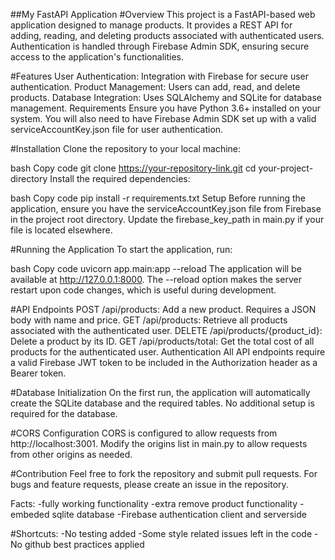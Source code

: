 ##My FastAPI Application
#Overview
This project is a FastAPI-based web application designed to manage products. It provides a REST API for adding, reading, and deleting products associated with authenticated users. Authentication is handled through Firebase Admin SDK, ensuring secure access to the application's functionalities.

#Features
User Authentication: Integration with Firebase for secure user authentication.
Product Management: Users can add, read, and delete products.
Database Integration: Uses SQLAlchemy and SQLite for database management.
Requirements
Ensure you have Python 3.6+ installed on your system. You will also need to have Firebase Admin SDK set up with a valid serviceAccountKey.json file for user authentication.

#Installation
Clone the repository to your local machine:

bash
Copy code
git clone https://your-repository-link.git
cd your-project-directory
Install the required dependencies:

bash
Copy code
pip install -r requirements.txt
Setup
Before running the application, ensure you have the serviceAccountKey.json file from Firebase in the project root directory. Update the firebase_key_path in main.py if your file is located elsewhere.

#Running the Application
To start the application, run:

bash
Copy code
uvicorn app.main:app --reload
The application will be available at http://127.0.0.1:8000. The --reload option makes the server restart upon code changes, which is useful during development.

#API Endpoints
POST /api/products: Add a new product. Requires a JSON body with name and price.
GET /api/products: Retrieve all products associated with the authenticated user.
DELETE /api/products/{product_id}: Delete a product by its ID.
GET /api/products/total: Get the total cost of all products for the authenticated user.
Authentication
All API endpoints require a valid Firebase JWT token to be included in the Authorization header as a Bearer token.

#Database Initialization
On the first run, the application will automatically create the SQLite database and the required tables. No additional setup is required for the database.

#CORS Configuration
CORS is configured to allow requests from http://localhost:3001. Modify the origins list in main.py to allow requests from other origins as needed.

#Contribution
Feel free to fork the repository and submit pull requests. For bugs and feature requests, please create an issue in the repository.

Facts:
-fully working functionality
-extra remove product functionality
-embeded sqlite database
-Firebase authentication client and serverside


#Shortcuts:
-No testing added
-Some style related issues left in the code
-No github best practices applied







